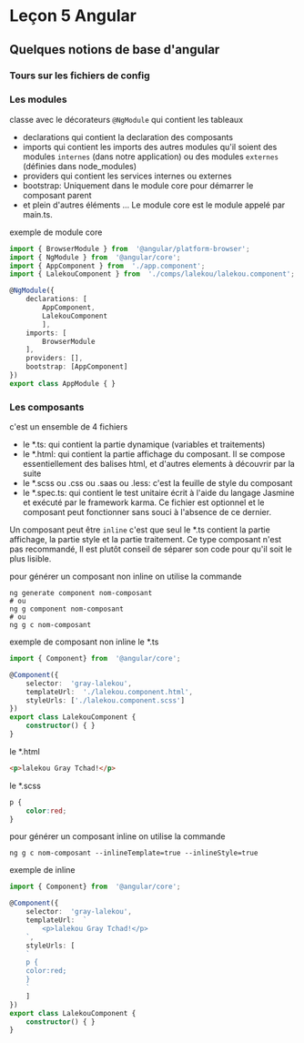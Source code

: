 # Leçon 5 Angular 
## Quelques notions de base d'angular

### Tours sur les fichiers de config
### Les modules
classe avec le décorateurs `@NgModule` qui contient les tableaux
* declarations qui contient la declaration des composants
* imports qui contient les imports des autres modules qu'il soient des modules `internes` (dans notre application) ou des modules `externes` (définies dans node_modules)
* providers qui contient les services internes ou externes
* bootstrap: Uniquement dans le module core pour démarrer le composant parent
* et plein d'autres éléments ...
Le module core est le module appelé par main.ts.

exemple de module core 

```typescript
import { BrowserModule } from  '@angular/platform-browser';
import { NgModule } from  '@angular/core';
import { AppComponent } from  './app.component';
import { LalekouComponent } from  './comps/lalekou/lalekou.component';

@NgModule({
	declarations: [
		AppComponent,
		LalekouComponent
		],
	imports: [
		BrowserModule
	],
	providers: [],
	bootstrap: [AppComponent]
})
export class AppModule { }
```


### Les composants
c'est un ensemble de 4 fichiers
* le *.ts: qui contient la partie dynamique (variables et traitements)
* le *.html:  qui contient la partie affichage du composant. Il se compose essentiellement des balises html, et d'autres elements à découvrir par la suite
* le *.scss ou .css ou .saas ou .less: c'est la feuille de style du composant
* le *.spec.ts: qui contient le test unitaire écrit à l'aide du langage Jasmine et exécuté par le framework karma. Ce fichier est optionnel et le composant peut fonctionner sans souci à l'absence de ce dernier.

Un composant peut être `inline` c'est que seul le *.ts contient la partie affichage, la partie style et la partie traitement. Ce type composant n'est pas recommandé, Il est plutôt conseil de séparer son code pour qu'il soit le plus lisible.

pour générer un composant non inline on utilise la commande 

```console
ng generate component nom-composant
# ou 
ng g component nom-composant
# ou 
ng g c nom-composant
```

exemple de composant non inline
le *.ts
```typescript
import { Component} from  '@angular/core';

@Component({
	selector:  'gray-lalekou',
	templateUrl:  './lalekou.component.html',
	styleUrls: ['./lalekou.component.scss']
})
export class LalekouComponent {
	constructor() { }
}
```

le *.html
``` html
<p>lalekou Gray Tchad!</p>
```
le *.scss
``` scss
p {
	color:red;
}
```

pour générer un composant inline on utilise la commande 

```console
ng g c nom-composant --inlineTemplate=true --inlineStyle=true
```
exemple de inline
```typescript
import { Component} from  '@angular/core';

@Component({
	selector:  'gray-lalekou',
	templateUrl:  `
		<p>lalekou Gray Tchad!</p>
	`,
	styleUrls: [
	`
	p {
	color:red;
	}
	`
	]
})
export class LalekouComponent {
	constructor() { }
}
```